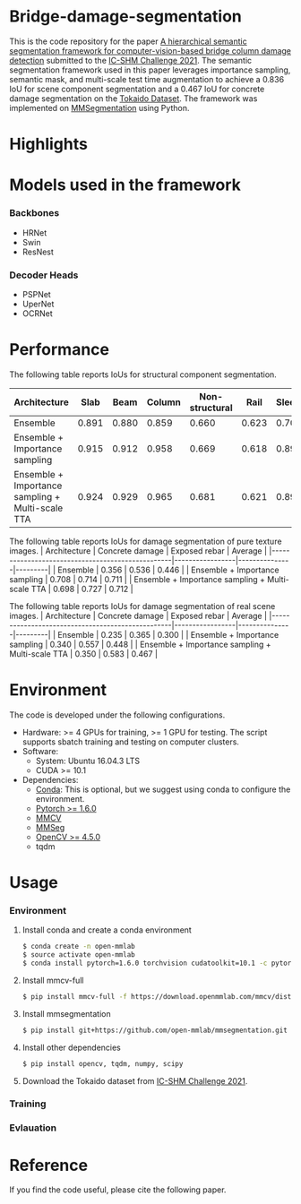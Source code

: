 # Bridge-damage-segmentation

This is the code repository for the paper [A hierarchical semantic segmentation framework for computer-vision-based bridge column damage detection]() submitted to the [IC-SHM Challenge 2021](https://sail.cive.uh.edu/ic-shm2021/). The semantic segmentation framework used in this paper leverages importance sampling, semantic mask, and multi-scale test time augmentation to achieve a 0.836 IoU for scene component segmentation and a 0.467 IoU for concrete damage segmentation on the [Tokaido Dataset](). The framework was implemented on [MMSegmentation](https://github.com/open-mmlab/mmsegmentation) using Python.

# Highlights

# Models used in the framework
### Backbones
- HRNet
- Swin
- ResNest

### Decoder Heads
- PSPNet
- UperNet
- OCRNet

# Performance
The following table reports IoUs for structural component segmentation.

|            Architecture                          | Slab  | Beam  | Column | Non-structural | Rail  | Sleeper | Average |
|--------------------------------------------------|-------|-------|--------|----------------|-------|---------|---------|
| Ensemble                                         | 0.891 | 0.880 |  0.859 |      0.660     | 0.623 |  0.701  |  0.785  |
| Ensemble + Importance sampling                   | 0.915 | 0.912 |  0.958 |      0.669     | 0.618 |  0.892  |  0.827  |
| Ensemble + Importance sampling + Multi-scale TTA | 0.924 | 0.929 |  0.965 |      0.681     | 0.621 |  0.894  |  0.836  |

The following table reports IoUs for damage segmentation of pure texture images.
| Architecture                                     | Concrete damage | Exposed rebar | Average |
|--------------------------------------------------|-----------------|---------------|---------|
| Ensemble                                         |      0.356      |     0.536     |  0.446  |
| Ensemble + Importance sampling                   |      0.708      |     0.714     |  0.711  |
| Ensemble + Importance sampling + Multi-scale TTA |      0.698      |     0.727     |  0.712  |

The following table reports IoUs for damage segmentation of real scene images.
| Architecture                                     | Concrete damage | Exposed rebar | Average |
|--------------------------------------------------|-----------------|---------------|---------|
| Ensemble                                         |      0.235      |     0.365     |  0.300  |
| Ensemble + Importance sampling                   |      0.340      |     0.557     |  0.448  |
| Ensemble + Importance sampling + Multi-scale TTA |      0.350      |     0.583     |  0.467  |

# Environment
The code is developed under the following configurations.
- Hardware: >= 4 GPUs for training, >= 1 GPU for testing. The script supports sbatch training and testing on computer clusters.
- Software: 
  - System: Ubuntu 16.04.3 LTS 
  - CUDA >= 10.1
- Dependencies:
  - [Conda](https://www.anaconda.com/): This is optional, but we suggest using conda to configure the environment.
  - [Pytorch >= 1.6.0](https://pytorch.org/)
  - [MMCV](https://github.com/open-mmlab/mmcv)
  - [MMSeg](https://github.com/open-mmlab/mmsegmentation)
  - [OpenCV >= 4.5.0](https://github.com/opencv/opencv/releases)
  - tqdm

# Usage
### Environment
1. Install conda and create a conda environment

    ```sh
    $ conda create -n open-mmlab
    $ source activate open-mmlab
    $ conda install pytorch=1.6.0 torchvision cudatoolkit=10.1 -c pytorch
    ```

2. Install mmcv-full

    ```sh
    $ pip install mmcv-full -f https://download.openmmlab.com/mmcv/dist/cu101/torch1.6.0/index.html
    ```

3. Install mmsegmentation

    ```sh
    $ pip install git+https://github.com/open-mmlab/mmsegmentation.git
    ```

4. Install other dependencies
    ```sh
    $ pip install opencv, tqdm, numpy, scipy
    ```
    
5. Download the Tokaido dataset from [IC-SHM Challenge 2021](https://sail.cive.uh.edu/ic-shm2021/).

### Training

### Evlauation

# Reference
If you find the code useful, please cite the following paper.

